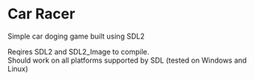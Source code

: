 # Car Racer

Simple car doging game built using SDL2

Reqires SDL2 and SDL2_Image to compile.  
Should work on all platforms supported by SDL (tested on Windows and Linux)
